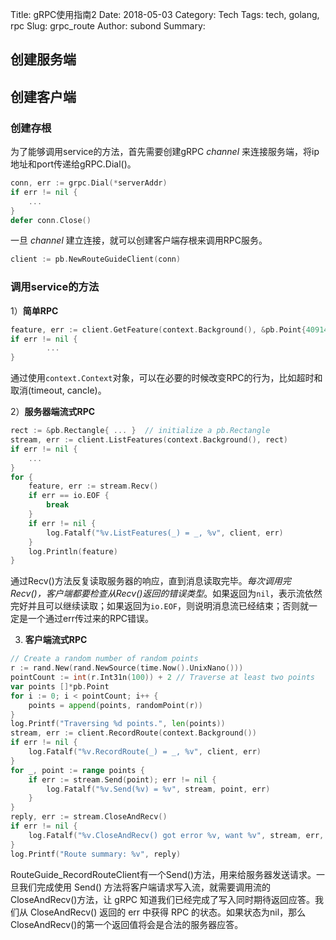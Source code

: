 Title: gRPC使用指南2
Date: 2018-05-03
Category: Tech
Tags: tech, golang, rpc
Slug: grpc_route
Author: subond
Summary:

## 创建服务端



## 创建客户端

### 创建存根

为了能够调用service的方法，首先需要创建gRPC *channel* 来连接服务端，将ip地址和port传递给gRPC.Dial()。

```go
conn, err := grpc.Dial(*serverAddr)
if err != nil {
    ...
}
defer conn.Close()
```

一旦 *channel* 建立连接，就可以创建客户端存根来调用RPC服务。

```go
client := pb.NewRouteGuideClient(conn)
```

### 调用service的方法

1）**简单RPC**

```go
feature, err := client.GetFeature(context.Background(), &pb.Point{409146138, -746188906})
if err != nil {
        ...
}
```

通过使用`context.Context`对象，可以在必要的时候改变RPC的行为，比如超时和取消(timeout, cancle)。

2）**服务器端流式RPC**

```go
rect := &pb.Rectangle{ ... }  // initialize a pb.Rectangle
stream, err := client.ListFeatures(context.Background(), rect)
if err != nil {
    ...
}
for {
    feature, err := stream.Recv()
    if err == io.EOF {
        break
    }
    if err != nil {
        log.Fatalf("%v.ListFeatures(_) = _, %v", client, err)
    }
    log.Println(feature)
}
```

通过Recv()方法反复读取服务器的响应，直到消息读取完毕。*每次调用完Recv()，客户端都要检查从Recv()返回的错误类型*。如果返回为`nil`，表示流依然完好并且可以继续读取；如果返回为`io.EOF`，则说明消息流已经结束；否则就一定是一个通过err传过来的RPC错误。

3) **客户端流式RPC**

```go
// Create a random number of random points
r := rand.New(rand.NewSource(time.Now().UnixNano()))
pointCount := int(r.Int31n(100)) + 2 // Traverse at least two points
var points []*pb.Point
for i := 0; i < pointCount; i++ {
	points = append(points, randomPoint(r))
}
log.Printf("Traversing %d points.", len(points))
stream, err := client.RecordRoute(context.Background())
if err != nil {
	log.Fatalf("%v.RecordRoute(_) = _, %v", client, err)
}
for _, point := range points {
	if err := stream.Send(point); err != nil {
		log.Fatalf("%v.Send(%v) = %v", stream, point, err)
	}
}
reply, err := stream.CloseAndRecv()
if err != nil {
	log.Fatalf("%v.CloseAndRecv() got error %v, want %v", stream, err, nil)
}
log.Printf("Route summary: %v", reply)
```

RouteGuide_RecordRouteClient有一个Send()方法，用来给服务器发送请求。一旦我们完成使用 Send() 方法将客户端请求写入流，就需要调用流的 CloseAndRecv()方法，让 gRPC 知道我们已经完成了写入同时期待返回应答。我们从 CloseAndRecv() 返回的 err 中获得 RPC 的状态。如果状态为nil，那么CloseAndRecv()的第一个返回值将会是合法的服务器应答。
